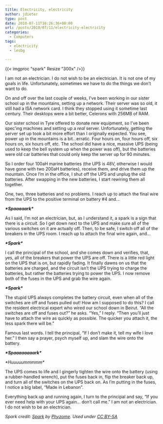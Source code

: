 ```yaml
---
title: Electricity, electricity
author: jdieter
type: post
date: 2010-07-11T16:26:36+00:00
url: /posts/2010/07/11/electricity-electricity
categories:
  - Computers
tags:
  - electricity
  - lesbg

---
```

{{< imgproc "spark" Resize "300x" />}}

I am not an electrician. I do not wish to be an electrician. It is not one of my goals in life. Unfortunately, sometimes we have to do the things we don&#8217;t want to do.

On and off over the last couple of weeks, I&#8217;ve been working in our sister school up in the mountains, setting up a network. Their server was so old, it still had a ISA network card. I think they stopped using it sometime last century. Their desktops were a bit better, Celerons with 256MB of RAM.

Our sister school in Tyre offered to donate new equipment, so I&#8217;ve been spec&#8217;ing machines and setting up a _real_ server. Unfortunately, getting the server set up took a bit more effort than I originally expected. You see, power up in the mountains is a bit&#8230;erratic. Four hours on, four hours off, six hours on, six hours off, etc. The school did have a nice, massive UPS (being used to keep the bell system up when the power was off), but the batteries were old car batteries that could only keep the server up for 90 minutes.

So I order four 100aH marine batteries (the UPS is 48V, otherwise I would have gone with two 200aH batteries), receive them, and drive them up the mountain. Once I&#8217;m in the office, I shut off the UPS and unplug the old batteries. After swapping in the new batteries, I start rewiring them all together.

One, two, three batteries and no problems. I reach up to attach the final wire from the UPS to the positive terminal on battery #4 and&#8230; 

**_\*Spaaaaark\*_**

As I said, I&#8217;m not an electrician, but, as I understand it, a spark is a sign that there is a circuit. So I get down next to the UPS and make sure all of the various switches on it are actually off. Then, to be safe, I switch off all of the breakers in the UPS room. I reach up to attach the final wire again, and&#8230;

**_\*Spark\*_**

I call the principal of the school, and she comes down and verifies, that, yes, all of the breakers that power the UPS are off. There is a little red light on the UPS that is on, but rapidly fading. It finally dawns on us that the batteries are charged, and the circuit isn&#8217;t the UPS trying to charge the batteries, but rather the batteries trying to power the UPS. I now remove both of the fuses in the UPS and grab the wire again. 

**_\*Spark\*_**

The stupid UPS always completes the battery circuit, even when all of the switches are off and fuses pulled out! How am I supposed to do this? I call the resident electrical expert who wired our school down in Beirut. &#8220;All the switches are off and fuses out?&#8221; he asks. &#8220;Yes,&#8221; I reply. &#8220;Then you&#8217;ll just have to attach the wire as quickly as possible. The quicker you attach it, the less spark there will be.&#8221;

Famous last words. I tell the principal, &#8220;If I don&#8217;t make it, tell my wife I love her.&#8221; I then say a prayer, psych myself up, and slam the wire onto the battery. 

**_\*Spaaaaaaaark\*_**
  
_\*Huuuuummmmm\*_

The UPS comes to life and I gingerly tighten the wire onto the battery (using a rubber-handled wrench), put the fuses back in, flip the breaker back up, and turn all of the switches on the UPS back on. As I&#8217;m putting in the fuses, I notice a big label, &#8220;Made in Lebanon&#8221;.

Everything back up and running again, I turn to the principal and say, &#8220;If you ever need help with your UPS again&#8230; don&#8217;t call me.&#8221; I am not an electrician. I do not wish to be an electrician.

_Spark credit: [Spark][2] by [Phyzome][3]. Used under [CC BY-SA][4]_

 [2]: http://commons.wikimedia.org/wiki/File:Electrical_spark_from_a_shorted_camera_capacitor_P.2005.04.27.jpg
 [3]: http://commons.wikimedia.org/wiki/User:Phyzome
 [4]: http://creativecommons.org/licenses/by-sa/3.0/
